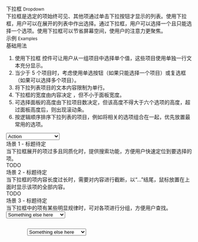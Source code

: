 <div class="mb40">
    <div class="fontsize-20">下拉框 <small>Dropdown</small></div>
    <div class="color-999 mt4">下拉框是选定的项始终可见、其他项通过单击下拉按钮才显示的列表。使用下拉框，用户可以在展开的列表中作出选择。通过下拉框，用户可以选择一个且只能选择一个选项。使用下拉框可以节省屏幕空间，使用户的注意力更聚焦。</div>
</div>

<div class="fontsize-16 mb10">示例 <small>Examples</small></div>

<div class="example">
    <div class="content">
        <div class="content-header">
            <div>基础用法</div>
            <ol>
                <li>使用下拉框 控件可让用户从一组项目中选择单个值，这些项目使用单独一行文本充分显示。</li>
                <li>当少于 5 个项目时，考虑使用单选按钮（如果只能选择一个项目）或复选框（如果可以选择多个项目）。</li>
                <li>将下拉列表项目的文本内容限制为单行。</li>
                <li>下拉框的宽度由内容决定 ，但不小于面板宽度。</li>
                <li>可选择面板的高度由下拉项目数决定，但该高度不得大于六个选项的高度，超过面板高度后，则出现滚动条。</li>
                <li>按逻辑顺序排序下拉列表的项目，例如将相关的选项组合在一起，优先放置最常用的选项。</li>
            </ol>
        </div>
        <div class="content-body">
            <select bx-name="components/dropdown">
                <option value="1">Action</option>
                <option value="2">Another action</option>
                <option value="3">Something else here</option>
            </select>
        </div>
    </div>
</div>

<div class="example">
    <div class="content">
        <div class="content-header">
            <div>场景 1 - 标题待定</div>
            <div class="color-999 mt6">当下拉框展开的项过多且同质化时，提供搜索功能，方便用户快速定位到要选择的项。</div>
        </div>
        <div class="content-body">
            <div>
                TODO
            </div>
        </div>
    </div>
</div>

<div class="example">
    <div class="content">
        <div class="content-header">
            <div>场景 2 - 标题待定</div>
            <div class="color-999 mt6">当下拉框的项内容长度过长时，需要对内容进行截断，以“…”结尾，鼠标放置在上面时显示该项的全部内容。</div>
        </div>
        <div class="content-body">
            <div>
                TODO
            </div>
        </div>
    </div>
</div>

<div class="example">
    <div class="content">
        <div class="content-header">
            <div>场景 3 - 标题待定</div>
            <div class="color-999 mt6">当下拉框中的项有某些明显规律时，可对各项进行分组，方便用户查找。</div>
        </div>
        <div class="content-body">
            <select bx-name="components/dropdown">
                <optgroup label="optgroup 1">
                    <option value="1">Action</option>
                </optgroup>
                <optgroup label="optgroup 2">
                    <option value="2">Another action</option>
                </optgroup>
                <optgroup label="optgroup 3">
                    <option value="3" selected="">Something else here</option>
                </optgroup>
            </select>
        </div>
    </div>
    <pre><code class="hljs html">
        <select bx-name="components/dropdown">
            <optgroup label="optgroup 1">
                <option value="1">Action</option>
            </optgroup>
            <optgroup label="optgroup 2">
                <option value="2">Another action</option>
            </optgroup>
            <optgroup label="optgroup 3">
                <option value="3" selected="">Something else here</option>
            </optgroup>
        </select>
    </code></pre>
</div>
